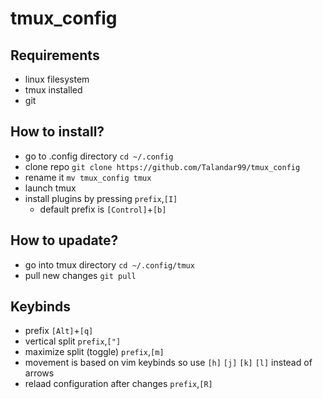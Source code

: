 # tmux_config

## Requirements
- linux filesystem
- tmux installed 
- git 	

## How to install?
- go to .config directory `cd ~/.config`
- clone repo `git clone https://github.com/Talandar99/tmux_config` 
- rename it `mv tmux_config tmux`
- launch tmux 
- install plugins by pressing `prefix`,`[I]`
  - default prefix is `[Control]`+`[b]`

## How to upadate?
- go into tmux directory `cd ~/.config/tmux`
- pull new changes `git pull`

## Keybinds
- prefix `[Alt]`+`[q]`
- vertical split `prefix`,`["]`
- maximize split (toggle) `prefix`,`[m]`
- movement is based on vim keybinds so use `[h]` `[j]` `[k]` `[l]` instead of arrows
- relaad configuration after changes `prefix`,`[R]`
